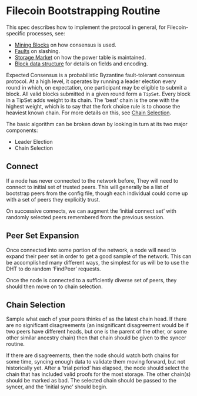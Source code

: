 # Filecoin Bootstrapping Routine

This spec describes how to implement the protocol in general, for Filecoin-specific processes, see:

- [Mining Blocks](mining.md#mining-blocks) on how consensus is used.
- [Faults](./faults.md) on slashing.
- [Storage Market](./storage-market.md#the-power-table) on how the power table is maintained.
- [Block data structure](data-structures.md#block) for details on fields and encoding. 

Expected Consensus is a probabilistic Byzantine fault-tolerant consensus protocol. At a high
level, it operates by running a leader election every round in which, on expectation, one 
participant may be eligible to submit a block. All valid blocks submitted in a given round form a `TipSet`. Every block in a TipSet adds weight to its chain. The 'best' chain is the one with the highest weight, which is to say that the fork choice rule is to choose the heaviest known chain. For more details on this, see [Chain Selection](#chain-selection).

The basic algorithm can be broken down by looking in turn at its two major components: 

- Leader Election
- Chain Selection

## Connect

If a node has never connected to the network before, They will need to connect to initial set of trusted peers. This will generally be a list of bootstrap peers from the config file, though each individual could come up with a set of peers they explicitly trust.

On successive connects, we can augment the ‘initial connect set’ with randomly selected peers remembered from the previous session.

## Peer Set Expansion

Once connected into some portion of the network, a node will need to expand their peer set in order to get a good sample of the network. This can be accomplished many different ways, the simplest for us will be to use the DHT to do random ‘FindPeer’ requests.

Once the node is connected to a sufficiently diverse set of peers, they should then move on to chain selection.

## Chain Selection

Sample what each of your peers thinks of as the latest chain head. If there are no significant disagreements (an insignificant disagreement would be if two peers have different heads, but one is the parent of the other, or some other similar ancestry chain) then that chain should be given to the syncer routine.

If there are disagreements, then the node should watch both chains for some time, syncing enough data to validate them moving forward, but not historically yet. After a ‘trial period’ has elapsed, the node should select the chain that has included valid proofs for the most storage. The other chain(s) should be marked as bad. The selected chain should be passed to the syncer, and the ‘initial sync’ should begin.